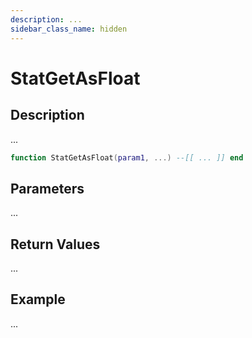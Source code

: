 ```yaml
---
description: ...
sidebar_class_name: hidden
---
```


# StatGetAsFloat

## Description

...

```lua
function StatGetAsFloat(param1, ...) --[[ ... ]] end
```

## Parameters

...

## Return Values

...

## Example

...

